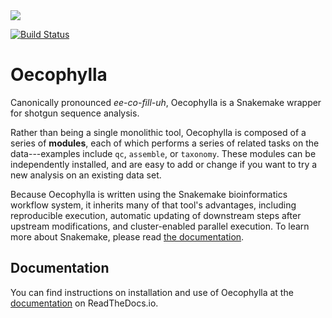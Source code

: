 <img src="https://raw.githubusercontent.com/wasade/oecophylla/assets/assets/oecophylla.png">

[![Build Status](https://travis-ci.org/biocore/oecophylla.svg?branch=master)](https://travis-ci.org/biocore/oecophylla)

# Oecophylla

Canonically pronounced *ee-co-fill-uh*, Oecophylla is a Snakemake wrapper for shotgun sequence analysis.

Rather than being a single monolithic tool, Oecophylla is composed of a series of **modules**, each of which performs a series of related tasks on the data---examples include `qc`, `assemble`, or `taxonomy`. These modules can be independently installed, and are easy to add or change if you want to try a new analysis on an existing data set.

Because Oecophylla is written using the Snakemake bioinformatics workflow system, it inherits many of that tool's advantages, including reproducible execution, automatic updating of downstream steps after upstream modifications, and cluster-enabled parallel execution. To learn more about Snakemake, please read [the documentation](https://snakemake.readthedocs.io). 


## Documentation

You can find instructions on installation and use of Oecophylla at the 
[documentation](http://oecophylla.readthedocs.io) on ReadTheDocs.io.
